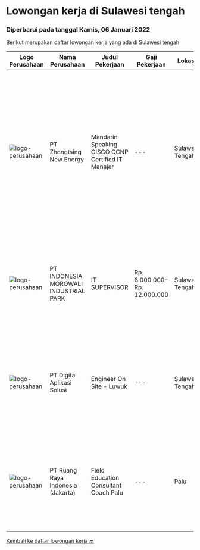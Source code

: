 
  # Lowongan kerja di Sulawesi tengah

  ### Diperbarui pada tanggal Kamis, 06 Januari 2022

  Berikut merupakan daftar lowongan kerja yang ada di Sulawesi tengah

  |Logo Perusahaan | Nama Perusahaan | Judul Pekerjaan | Gaji Pekerjaan | Lokasi | Deskripsi | Tanggal diunggah | Pranala |
  | -------------- | --------------- | --------------- | --------- | --------- | -------------- | ------- | ----------- |
  |![logo-perusahaan](https://us.123rf.com/450wm/pavelstasevich/pavelstasevich1811/pavelstasevich181101027/112815900-stock-vector-no-image-available-icon-flat-vector.jpg?ver=6)|PT Zhongtsing New Energy|Mandarin Speaking CISCO CCNP Certified IT Manajer|---|Sulawesi Tengah|IT经理岗位Mandarin Speaking CISCO CCNP Certified IT Manajer 岗位职责1、负责公司内部弱电系统建设维护及管理;2、根据集团信息化中心总体目标，执行相关工作计划；3、负责印尼基地IT部门规划和管理，完善内部运维，技术储备，团队建设等TANGGUNG...|Rabu, 05 Januari 2022|https://www.jobstreet.co.id/id/job/mandarin-speaking-cisco-ccnp-certified-it-manajer-3744071?token=0~3255dcc0-8de0-4124-b1f0-1f2a0c7d8471&sectionRank=1&jobId=jobstreet-id-job-3744071|
|![logo-perusahaan](https://image-service-cdn.seek.com.au/6f1b26962eca03f7c9c9a38ff9e9e5d35b6482b4/ee4dce1061f3f616224767ad58cb2fc751b8d2dc)|PT INDONESIA MOROWALI INDUSTRIAL PARK|IT SUPERVISOR|Rp. 8.000.000-Rp. 12.000.000|Sulawesi Tengah|JOB REQUIREMEN Min 25-40 years old Bachelor Degree (S1) IT Background Have 3th Experience in same position Physical and Psychological Healt Min.2th...|Selasa, 04 Januari 2022|https://www.jobstreet.co.id/id/job/it-supervisor-3741380?token=0~3255dcc0-8de0-4124-b1f0-1f2a0c7d8471&sectionRank=2&jobId=jobstreet-id-job-3741380|
|![logo-perusahaan](https://image-service-cdn.seek.com.au/803ca9e304087209684240b35ebd588ba2398a65/ee4dce1061f3f616224767ad58cb2fc751b8d2dc)|PT Digital Aplikasi Solusi|Engineer On Site - Luwuk|---|Sulawesi Tengah|Job Description: Performing operation and maintenance activities Communicating with manufacturer’s TAC (Technical Assistance Center) and/or utilizing...|Rabu, 05 Januari 2022|https://www.jobstreet.co.id/id/job/engineer-on-site-luwuk-3733131?token=0~3255dcc0-8de0-4124-b1f0-1f2a0c7d8471&sectionRank=3&jobId=jobstreet-id-job-3733131|
|![logo-perusahaan](https://image-service-cdn.seek.com.au/7eee59ea5934120f389dd02961ddcb6b62946481/ee4dce1061f3f616224767ad58cb2fc751b8d2dc)|PT Ruang Raya Indonesia (Jakarta)|Field Education Consultant Coach Palu|---|Palu|Ruangguru is a tech-enabled education company that provides a one-stop learning experience for students to have better access to quality content and...|Kamis, 23 Desember 2021|https://www.jobstreet.co.id/id/job/field-education-consultant-coach-palu-1030017364?token=0~3255dcc0-8de0-4124-b1f0-1f2a0c7d8471&sectionRank=4&jobId=jobstreet-id-job-1030017364|


  [Kembali ke daftar lowongan kerja 🔙](../README.md#daftar-lowongan-kerja)
  